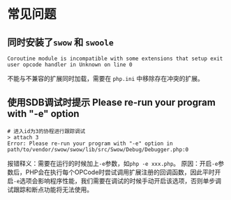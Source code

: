 # 常见问题

## 同时安装了`swow` 和 `swoole`

```
Coroutine module is incompatible with some extensions that setup exit user opcode handler in Unknown on line 0
```

不能与不兼容的扩展同时加载，需要在 `php.ini` 中移除存在冲突的扩展。

## 使用SDB调试时提示 Please re-run your program with "-e" option

```
# 进入id为3的协程进行跟踪调试
> attach 3
Error: Please re-run your program with "-e" option in path/to/vendor/swow/swow/lib/src/Swow/Debug/Debugger.php:0
```

报错释义：需要在运行的时候加上`-e`参数，如`php -e xxx.php`。
原因：开启`-e`参数后，PHP会在执行每个OPCode时尝试调用扩展注册的回调函数，因此平时开启`-e`选项会影响程序性能，我们需要在调试的时候手动开启该选项，否则单步调试跟踪和断点功能将无法使用。
